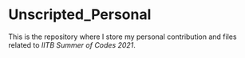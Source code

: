 # Unscripted_Personal
This is the repository where I store my personal contribution and files related to  _*IITB Summer of Codes 2021*_.
